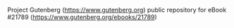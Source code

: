 Project Gutenberg (https://www.gutenberg.org) public repository for eBook #21789 (https://www.gutenberg.org/ebooks/21789)
